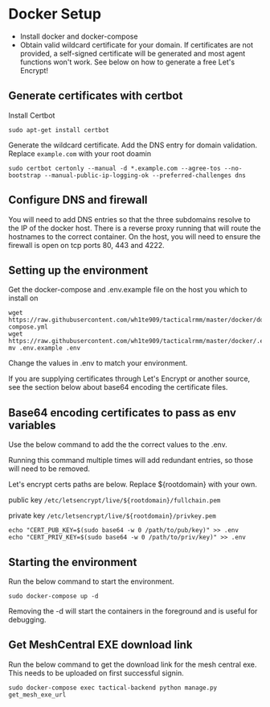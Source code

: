 # Docker Setup

- Install docker and docker-compose
- Obtain valid wildcard certificate for your domain. If certificates are not provided, a self-signed certificate will be generated and most agent functions won't work. See below on how to generate a free Let's Encrypt!

## Generate certificates with certbot
Install Certbot

```
sudo apt-get install certbot
```

Generate the wildcard certificate. Add the DNS entry for domain validation. Replace `example.com` with your root doamin

```
sudo certbot certonly --manual -d *.example.com --agree-tos --no-bootstrap --manual-public-ip-logging-ok --preferred-challenges dns
```

## Configure DNS and firewall

You will need to add DNS entries so that the three subdomains resolve to the IP of the docker host. There is a reverse proxy running that will route the hostnames to the correct container. On the host, you will need to ensure the firewall is open on tcp ports 80, 443 and 4222.

## Setting up the environment

Get the docker-compose and .env.example file on the host you which to install on

```
wget https://raw.githubusercontent.com/wh1te909/tacticalrmm/master/docker/docker-compose.yml
wget https://raw.githubusercontent.com/wh1te909/tacticalrmm/master/docker/.env.example
mv .env.example .env
```

Change the values in .env to match your environment.

If you are supplying certificates through Let's Encrypt or another source, see the section below about base64 encoding the certificate files. 

## Base64 encoding certificates to pass as env variables

Use the below command to add the the correct values to the .env.

Running this command multiple times will add redundant entries, so those will need to be removed.

Let's encrypt certs paths are below. Replace ${rootdomain} with your own.

public key
`/etc/letsencrypt/live/${rootdomain}/fullchain.pem`

private key
`/etc/letsencrypt/live/${rootdomain}/privkey.pem`

```
echo "CERT_PUB_KEY=$(sudo base64 -w 0 /path/to/pub/key)" >> .env
echo "CERT_PRIV_KEY=$(sudo base64 -w 0 /path/to/priv/key)" >> .env
```

## Starting the environment

Run the below command to start the environment.

```
sudo docker-compose up -d
```

Removing the -d will start the containers in the foreground and is useful for debugging.

## Get MeshCentral EXE download link

Run the below command to get the download link for the mesh central exe. This needs to be uploaded on first successful signin.

```
sudo docker-compose exec tactical-backend python manage.py get_mesh_exe_url
```